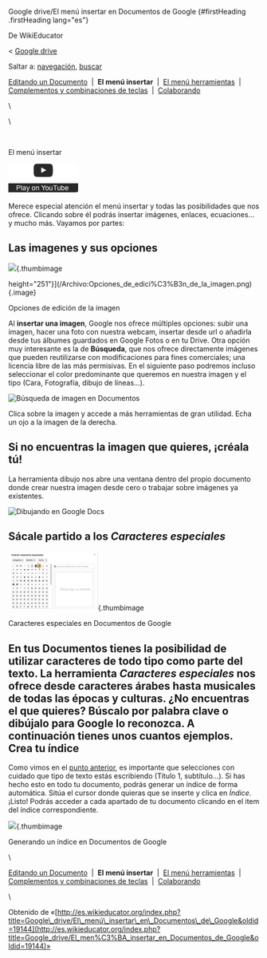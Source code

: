 






Google drive/El menú insertar en Documentos de Google {#firstHeading .firstHeading lang="es"}






De WikiEducator





&lt; [Google
drive](/Google_drive "Google drive")





Saltar a: [navegación](#mw-navigation), [buscar](#p-search)









[Editando un
Documento](/Google_drive/Introducci%C3%B3n_a_Documentos_de_Google "Google drive/Introducción a Documentos de Google")
 |  **El menú insertar**  |  [El menú
herramientas](/Google_drive/El_men%C3%BA_herramientas_en_Documentos_de_Google "Google drive/El menú herramientas en Documentos de Google")
 |  [Complementos y combinaciones de
teclas](/Google_drive/Complementos_y_combinaciones_de_teclas_en_Documentos_de_Google "Google drive/Complementos y combinaciones de teclas en Documentos de Google")
 | 
[Colaborando](/Google_drive/Colaborando_con_Documentos_de_Google "Google drive/Colaborando con Documentos de Google")





\

\



[](https://www.youtube.com/watch?v=pmy8OmviJO8%26rel%3D0&t=0)





![](images/clear1x1.gif)



El menú
insertar






![](images/start_play_YouTube.png)







Merece especial atención el menú insertar y todas las posibilidades que
nos ofrece. Clicando sobre él podrás insertar imágenes, enlaces,
ecuaciones... y mucho más. Vayamos por partes:

Las imagenes y sus opciones
---------------------------------------------------------------------------------------------





![](images/Opciones_de_edici%C3%B3n_de_la_imagen.png){.thumbimage

height="251"}](/Archivo:Opciones_de_edici%C3%B3n_de_la_imagen.png){.image}









Opciones de edición de la imagen







Al **insertar una imagen**, Google nos ofrece múltiples opciones: subir
una imagen, hacer una foto con nuestra webcam, insertar desde url o
añadirla desde tus álbumes guardados en Google Fotos o en tu Drive. Otra
opción muy interesante es la de **Búsqueda**, que nos ofrece
directamente imágenes que pueden reutilizarse con modificaciones para
fines comerciales; una licencia libre de las más permisivas. En el
siguiente paso podremos incluso seleccionar el color predominante que
queremos en nuestra imagen y el tipo (Cara, Fotografía, dibujo de
líneas...).




![Búsqueda de imagen en
Documentos](images/400px-B%C3%BAsqueda_de_imagen_en_Documentos.png)







Clica sobre la imagen y accede a más herramientas de gran utilidad. Echa
un ojo a la imagen de la derecha.

Si no encuentras la imagen que quieres, ¡créala tú!
----------------------------------------------------------------------------------------------------------------------------------------------------------------

La herramienta dibujo nos abre una ventana dentro del propio documento
donde crear nuestra imagen desde cero o trabajar sobre imágenes ya
existentes.





![Dibujando en Google
Docs](images/400px-Dibujando_en_Google_Docs.png)







Sácale partido a los *Caracteres especiales*
----------------------------------------------------------------------------------------------------------------------------------





![](images/180px-Caracteres_especiales_en_Documentos_de_Google.png){.thumbimage











Caracteres especiales en Documentos de Google







En tus Documentos tienes la posibilidad de utilizar caracteres de todo
tipo como parte del texto. La herramienta *Caracteres especiales* nos
ofrece desde caracteres árabes hasta musicales de todas las épocas y
culturas. ¿No encuentras el que quieres? Búscalo por palabra clave o
dibújalo para Google lo reconozca. A continuación tienes unos cuantos
ejemplos.
Crea tu índice
------------------------------------------------------------------------

Como vimos en el [punto
anterior](/Google_drive/Introducci%C3%B3n_a_Documentos_de_Google "Google drive/Introducción a Documentos de Google"),
es importante que selecciones con cuidado que tipo de texto estás
escribiendo (Título 1, subtítulo...). Si has hecho esto en todo tu
documento, podrás generar un índice de forma automática. Sitúa el cursor
donde quieras que se inserte y clica en *Índice*. ¡Listo! Podrás acceder
a cada apartado de tu documento clicando en el item del índice
correspondiente.







![](images/180px-Generando_un_%C3%ADndice_en_Documentos_de_Google.png){.thumbimage











Generando un índice en Documentos de Google









\





[Editando un
Documento](/Google_drive/Introducci%C3%B3n_a_Documentos_de_Google "Google drive/Introducción a Documentos de Google")
 |  **El menú insertar**  |  [El menú
herramientas](/Google_drive/El_men%C3%BA_herramientas_en_Documentos_de_Google "Google drive/El menú herramientas en Documentos de Google")
 |  [Complementos y combinaciones de
teclas](/Google_drive/Complementos_y_combinaciones_de_teclas_en_Documentos_de_Google "Google drive/Complementos y combinaciones de teclas en Documentos de Google")
 | 
[Colaborando](/Google_drive/Colaborando_con_Documentos_de_Google "Google drive/Colaborando con Documentos de Google")





\





Obtenido de
«[http://es.wikieducator.org/index.php?title=Google\_drive/El\_menú\_insertar\_en\_Documentos\_de\_Google&oldid=19144](http://es.wikieducator.org/index.php?title=Google_drive/El_men%C3%BA_insertar_en_Documentos_de_Google&oldid=19144)»














